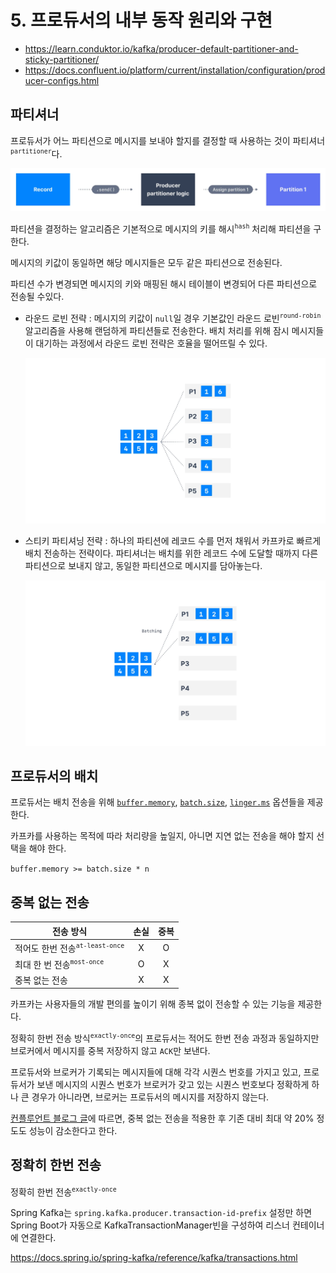 # 5. 프로듀서의 내부 동작 원리와 구현

* https://learn.conduktor.io/kafka/producer-default-partitioner-and-sticky-partitioner/
* https://docs.confluent.io/platform/current/installation/configuration/producer-configs.html

## 파티셔너

프로듀서가 어느 파티션으로 메시지를 보내야 할지를 결정할 때 사용하는 것이 파티셔너<sup>`partitioner`</sup>다.

![Partitioner](assets/partitioner.webp)

파티션을 결정하는 알고리즘은 기본적으로 메시지의 키를 해시<sup>`hash`</sup> 처리해 파티션을 구한다.

메시지의 키값이 동일하면 해당 메시지들은 모두 같은 파티션으로 전송된다.

파티션 수가 변경되면 메시지의 키와 매핑된 해시 테이블이 변경되어 다른 파티션으로 전송될 수있다.

* 라운드 로빈 전략 : 메시지의 키값이 `null`일 경우 기본값인 라운드 로빈<sup>`round-robin`</sup> 알고리즘을 사용해 랜덤하게 파티션들로 전송한다. 배치 처리를 위해 잠시 메시지들이 대기하는
  과정에서 라운드 로빈 전략은 호율을 떨어뜨릴 수 있다.

  ![Round Robin Partitioner](assets/round-robin-partitioner.webp)


* 스티키 파티셔닝 전략 : 하나의 파티션에 레코드 수를 먼저 채워서 카프카로 빠르게 배치 전송하는 전략이다. 파티셔너는 배치를 위한 레코드 수에 도달할 때까지 다른 파티션으로 보내지 않고, 동일한 파티션으로
  메시지를 담아놓는다.

  ![sticky-partitioner .webp](assets/sticky-partitioner%20.webp)  

## 프로듀서의 배치

프로듀서는 배치 전송을 위해 [
`buffer.memory`](https://docs.confluent.io/platform/current/installation/configuration/producer-configs.html#buffer-memory), [
`batch.size`](https://docs.confluent.io/platform/current/installation/configuration/producer-configs.html#batch-size), [
`linger.ms`](https://docs.confluent.io/platform/current/installation/configuration/producer-configs.html#linger-ms) 옵션들을
제공한다.

카프카를 사용하는 목적에 따라 처리량을 높일지, 아니면 지연 없는 전송을 해야 할지 선택을 해야 한다.

`buffer.memory >= batch.size * n`

## 중복 없는 전송

| 전송 방식                               | 손실 | 중복 |
|-------------------------------------|:--:|:--:|
| 적어도 한번 전송<sup>`at-least-once`</sup> | X  | O  |
| 최대 한 번 전송<sup>`most-once`</sup>     | O  | X  |
| 중복 없는 전송                            | X  | X  |

카프카는 사용자들의 개발 편의를 높이기 위해 종복 없이 전송할 수 있는 기능을 제공한다.

정확히 한번 전송 방식<sup>`exactly-once`</sup>의 프로듀서는 적어도 한번 전송 과정과 동일하지만 브로커에서 메시지를 중복 저장하지 않고 `ACK`만 보낸다.

프로듀서와 브로커가 기록되는 메시지들에 대해 각각 시퀀스 번호를 가지고 있고, 프로듀서가 보낸 메시지의 시퀀스 번호가 브로커가 갖고 있는 시퀀스 번호보다 정확하게 하나 큰 경우가 아니라면, 브로커는 프로듀서의 메시지를 저장하지 않는다.

[컨플루언트 블로그 글](https://www.confluent.io/blog/exactly-once-semantics-are-possible-heres-how-apache-kafka-does-it/)에 따르면, 중복 없는 전송을 적용한 후 기존 대비 최대 약 20% 정도도 성능이 감소한다고 한다.

## 정확히 한번 전송

정확히 한번 전송<sup>`exactly-once`</sup>

Spring Kafka는 `spring.kafka.producer.transaction-id-prefix` 설정만 하면 Spring Boot가 자동으로 KafkaTransactionManager빈을 구성하여 리스너 컨테이너에 연결한다.

https://docs.spring.io/spring-kafka/reference/kafka/transactions.html
